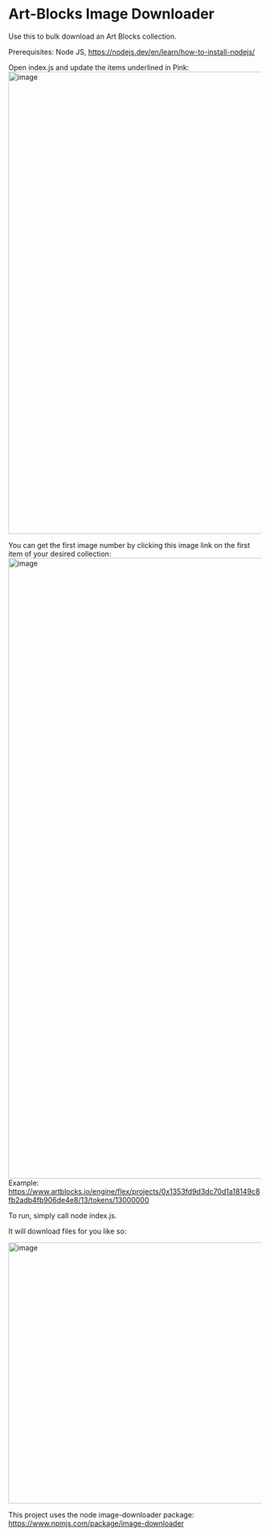 # Art-Blocks Image Downloader
Use this to bulk download an Art Blocks collection.

Prerequisites:
Node JS, https://nodejs.dev/en/learn/how-to-install-nodejs/

Open index.js and update the items underlined in Pink:
<img width="919" alt="image" src="https://github.com/mitchel1doteth/ArtBlocksImageDownloader/assets/5866724/a709cffe-6055-4471-a617-0e75c3bd9636">

You can get the first image number by clicking this image link on the first item of your desired collection:
<img width="1234" alt="image" src="https://github.com/mitchel1doteth/ArtBlocksImageDownloader/assets/5866724/e4ba2028-f08a-49bb-a9be-f16bcbf9a1a2">
Example: https://www.artblocks.io/engine/flex/projects/0x1353fd9d3dc70d1a18149c8fb2adb4fb906de4e8/13/tokens/13000000

To run, simply call node index.js.

It will download files for you like so:

<img width="519" alt="image" src="https://github.com/mitchel1doteth/ArtBlocksImageDownloader/assets/5866724/da89f6bb-d430-4c33-89f2-c66ae8b9e9ea">

This project uses the node image-downloader package: https://www.npmjs.com/package/image-downloader
